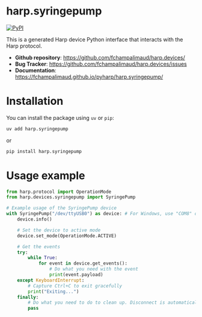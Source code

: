 # harp.syringepump

[![PyPI](https://img.shields.io/pypi/v/harp.syringepump)](https://pypi.org/project/harp.syringepump/)

This is a generated Harp device Python interface that interacts with the Harp protocol.

- **Github repository**: <https://github.com/fchampalimaud/harp.devices/>
- **Bug Tracker**: <https://github.com/fchampalimaud/harp.devices/issues>
- **Documentation**: <https://fchampalimaud.github.io/pyharp/harp.syringepump/>

# Installation
You can install the package using `uv` or `pip`:

```bash
uv add harp.syringepump
```
or

```bash
pip install harp.syringepump
```

# Usage example

```python
from harp.protocol import OperationMode
from harp.devices.syringepump import SyringePump

# Example usage of the SyringePump device
with SyringePump("/dev/ttyUSB0") as device: # For Windows, use "COM8" or similar
    device.info()

    # Set the device to active mode
    device.set_mode(OperationMode.ACTIVE)

    # Get the events
    try:
        while True:
            for event in device.get_events():
                # Do what you need with the event
                print(event.payload)
    except KeyboardInterrupt:
        # Capture Ctrl+C to exit gracefully
        print("Exiting...")
    finally:
        # Do what you need to do to clean up. Disconnect is automatically called with the "with" statement.
        pass
```